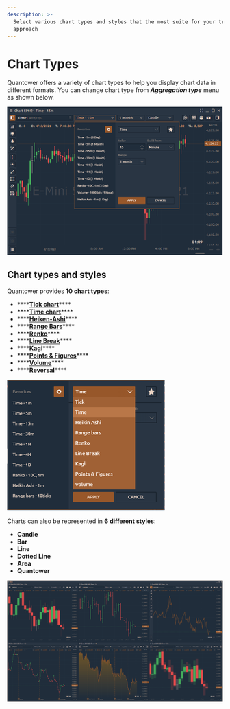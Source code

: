 ```yaml
---
description: >-
  Select various chart types and styles that the most suite for your trading
  approach
---
```


# Chart Types

Quantower offers a variety of chart types to help you display chart data in different formats. You can change chart type from _**Aggregation type**_ menu as shown below.

![Switch between different time frames in one click](../../../.gitbook/assets/image%20%28180%29.png)

## Chart types and styles

Quantower provides **10 chart types**:

* \*\*\*\*[**Tick chart**](tick-chart.md)\*\*\*\*
* \*\*\*\*[**Time chart**](https://help.quantower.com/analytics-panels/chart/chart-types/time-aggregation)\*\*\*\*
* \*\*\*\*[**Heiken-Ashi**](https://help.quantower.com/analytics-panels/chart/chart-types/heiken-ashi)\*\*\*\*
* \*\*\*\*[**Range Bars**](https://help.quantower.com/analytics-panels/chart/chart-types/range-bars)\*\*\*\*
* \*\*\*\*[**Renko**](https://help.quantower.com/analytics-panels/chart/chart-types/renko)\*\*\*\*
* \*\*\*\*[**Line Break**](https://help.quantower.com/analytics-panels/chart/chart-types/line-break)\*\*\*\*
* \*\*\*\*[**Kagi**](https://help.quantower.com/analytics-panels/chart/chart-types/kagi)\*\*\*\*
* \*\*\*\*[**Points & Figures**](https://help.quantower.com/analytics-panels/chart/chart-types/points-and-figures)\*\*\*\*
* \*\*\*\*[**Volume**](volume-bars.md)\*\*\*\*
* \*\*\*\*[**Reversal**](reversal-bars.md)\*\*\*\*

![Chart types in Quantower](../../../.gitbook/assets/period-selector.png)

Charts can also be represented in **6 different styles**:

* **Candle**
* **Bar**
* **Line**
* **Dotted Line**
* **Area**
* **Quantower**

![Chart styles in Quantower &#x2014; Candle, Bar, Line, Dotted Line, Area, Quantower style](../../../.gitbook/assets/chart-styles%20%281%29.png)

